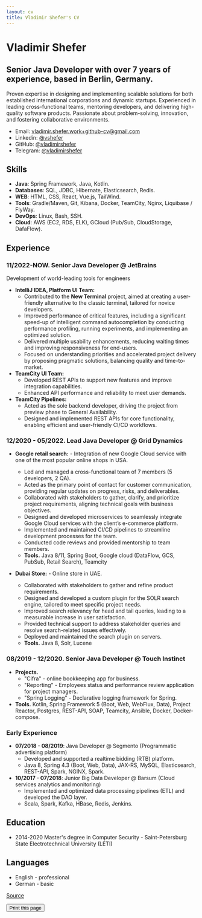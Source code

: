 ```yaml
---
layout: cv
title: Vladimir Shefer's CV
---
```


# Vladimir Shefer

## Senior Java Developer with over 7 years of experience, based in Berlin, Germany.
Proven expertise in designing and implementing scalable solutions for both established international corporations and dynamic startups. Experienced in leading cross-functional teams, mentoring developers, and delivering high-quality software products. Passionate about problem-solving, innovation, and fostering collaborative environments.

- Email: [vladimir.shefer.work+github-cv@gmail.com](mailto:vladimir.shefer.work+github-cv@gmail.com)
- Linkedin: [@vshefer](https://www.linkedin.com/in/vshefer)
- GitHub: [@vladimirshefer](https://github.com/vladimirshefer)
- Telegram: [@vladimirshefer](https://t.me/vladimirshefer)

## Skills
- **Java**: Spring Framework, Java, Kotlin.
- **Databases**: SQL, JDBC, Hibernate, Elasticsearch, Redis.
- **WEB**: HTML, CSS, React, Vue.js, TailWind.
- **Tools**: Gradle/Maven, Git, Kibana, Docker, TeamCity, Nginx, Liquibase / FlyWay.
- **DevOps**: Linux, Bash, SSH.
- **Cloud**: AWS (EC2, RDS, ELK), GCloud (Pub/Sub, CloudStorage, DafaFlow).

## Experience

### 11/2022-NOW. Senior Java Developer @ JetBrains
  Development of world-leading tools for engineers

- **IntelliJ IDEA, Platform UI Team:**  
  - Contributed to the **New Terminal** project, aimed at creating a user-friendly alternative to the classic terminal, tailored for novice developers.  
  - Improved performance of critical features, including a significant speed-up of intelligent command autocompletion by conducting performance profiling, running experiments, and implementing an optimized solution.  
  - Delivered multiple usability enhancements, reducing waiting times and improving responsiveness for end-users.  
  - Focused on understanding priorities and accelerated project delivery by proposing pragmatic solutions, balancing quality and time-to-market.  
- **TeamCity UI Team:**
  - Developed REST APIs to support new features and improve integration capabilities.  
  - Enhanced API performance and reliability to meet user demands.
- **TeamCity Pipelines:**
  - Acted as the sole backend developer, driving the project from preview phase to General Availability.
  - Designed and implemented REST APIs for core functionality, enabling efficient and user-friendly CI/CD workflows.

### 12/2020 - 05/2022. Lead Java Developer @ Grid Dynamics

- **Google retail search:** - Integration of new Google Cloud service with one of the most popular online shops in USA.
  - Led and managed a cross-functional team of 7 members (5 developers, 2 QA).
  - Acted as the primary point of contact for customer communication, providing regular updates on progress, risks, and deliverables.
  - Collaborated with stakeholders to gather, clarify, and prioritize project requirements, aligning technical goals with business objectives.
  - Designed and developed microservices to seamlessly integrate Google Cloud services with the client’s e-commerce platform.
  - Implemented and maintained CI/CD pipelines to streamline development processes for the team.
  - Conducted code reviews and provided mentorship to team members.
  - **Tools.** Java 8/11, Spring Boot, Google cloud (DataFlow, GCS, PubSub, Retail Search), Teamcity

- **Dubai Store:** - Online store in UAE.
  - Collaborated with stakeholders to gather and refine product requirements.
  - Designed and developed a custom plugin for the SOLR search engine, tailored to meet specific project needs.
  - Improved search relevancy for head and tail queries, leading to a measurable increase in user satisfaction.
  - Provided technical support to address stakeholder queries and resolve search-related issues effectively.
  - Deployed and maintained the search plugin on servers.
  - **Tools.** Java 8, Solr, Lucene

### 08/2019 - 12/2020. Senior Java Developer @ Touch Instinct
  - **Projects.**
    - "Cifra" - online bookkeeping app for business.
    - "Reporting" - Employees status and performance review application for project managers.
    - "Spring Logging" - Declarative logging framework for Spring.
  - **Tools.** Kotlin, Spring Framework 5 (Boot, Web, WebFlux, Data), Project Reactor, Postgres, REST-API, SOAP, Teamcity, Ansible, Docker, Docker-compose.

### Early Experience  
- **07/2018 - 08/2019**: Java Developer @ Segmento (Programmatic advertising platform)  
  - Developed and supported a realtime bidding (RTB) platform.  
  - Java 8, Spring 4.3 (Boot, Web, Data), JAX-RS, MySQL, Elasticsearch, REST-API, Spark, NGINX, Spark.  
- **10/2017 - 07/2018**: Junior Big Data Developer @ Barsum (Cloud services analytics and monitoring)  
  - Implemented and optimized data processing pipelines (ETL) and developed the DAO layer.  
  - Scala, Spark, Kafka, HBase, Redis, Jenkins.  

## Education
- 2014-2020 Master's degree in Computer Security - Saint-Petersburg State Electrotechnical University (LETI)

## Languages
- English - professional
- German - basic


[Source](https://github.com/vladimirshefer/cv/master/index.md)

<input type="button" value="Print this page" onClick="window.print()">


<!-- ### Footer

Last updated: Nov 2024 -->


